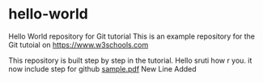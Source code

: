 # hello-world

Hello World repository for Git tutorial
This is an example repository for the Git tutoial on https://www.w3schools.com

This repository is built step by step in the tutorial.
Hello sruti how r you.
it now include step for github
[sample.pdf](https://github.com/piu96/hello-world/files/10081632/sample.pdf)
New Line Added
